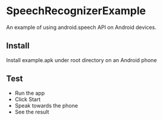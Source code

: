 # SpeechRecognizerExample
An example of using android.speech API on Android devices.
## Install
Install example.apk under root directory on an Android phone
## Test
- Run the app
- Click Start
- Speak towards the phone
- See the result
